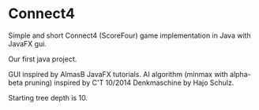 # Connect4

Simple and short Connect4 (ScoreFour) game implementation in Java with JavaFX gui.

Our first java project.

GUI inspired by AlmasB JavaFX tutorials.
AI algorithm (minmax with alpha-beta pruning) inspired by C'T 10/2014 Denkmaschine by Hajo Schulz.

Starting tree depth is 10.



